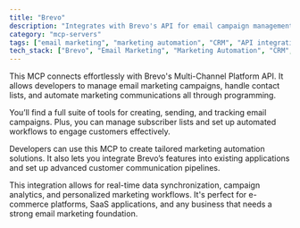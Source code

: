 ```yaml
---
title: "Brevo"
description: "Integrates with Brevo's API for email campaign management, contact handling, and automated marketing communications."
category: "mcp-servers"
tags: ["email marketing", "marketing automation", "CRM", "API integration", "real-time data synchronization", "campaign analytics"]
tech_stack: ["Brevo", "Email Marketing", "Marketing Automation", "CRM", "API Integration", "E-commerce", "SaaS"]
---
```


This MCP connects effortlessly with Brevo's Multi-Channel Platform API. It allows developers to manage email marketing campaigns, handle contact lists, and automate marketing communications all through programming.

You’ll find a full suite of tools for creating, sending, and tracking email campaigns. Plus, you can manage subscriber lists and set up automated workflows to engage customers effectively.

Developers can use this MCP to create tailored marketing automation solutions. It also lets you integrate Brevo’s features into existing applications and set up advanced customer communication pipelines.

This integration allows for real-time data synchronization, campaign analytics, and personalized marketing workflows. It's perfect for e-commerce platforms, SaaS applications, and any business that needs a strong email marketing foundation.